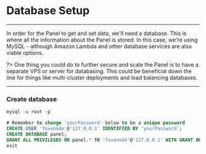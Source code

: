 # Database Setup
***
In order for the Panel to get and set data, we'll need a database.
This is where all the information about the Panel is stored.
In this case, we're using MySQL - although Amazon Lambda and other
database services are also viable options. 

?>
One thing you could do to further secure and scale the Panel is to have a 
separate VPS or server for databasing. This could be beneficial down the 
line for things like multi-cluster deployments and load balancing databases.

***
### Create database
```sql
mysql -u root -p

# Remember to change 'yourPassword' below to be a unique password
CREATE USER 'foxxnode'@'127.0.0.1' IDENTIFIED BY 'yourPassword';
CREATE DATABASE panel;
GRANT ALL PRIVILEGES ON panel.* TO 'foxxnode'@'127.0.0.1' WITH GRANT OPTION;
exit
```